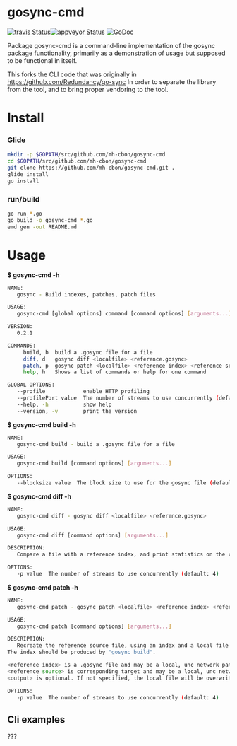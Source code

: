 # gosync-cmd

[![travis Status](https://travis-ci.org/mh-cbon/gosync-cmd.svg?branch=master)](https://travis-ci.org/mh-cbon/gosync-cmd)[![appveyor Status](https://ci.appveyor.com/api/projects/status/github/mh-cbon/gosync-cmd?branch=master&svg=true)](https://ci.appveyor.com/project/mh-cbon/gosync-cmd)
[![GoDoc](https://godoc.org/github.com/mh-cbon/gosync-cmd?status.svg)](http://godoc.org/github.com/mh-cbon/gosync-cmd)


Package gosync-cmd is a command-line implementation
of the gosync package functionality,
primarily as a demonstration of usage
but supposed to be functional in itself.


This forks the CLI code that was originally in https://github.com/Redundancy/go-sync
In order to separate the library from the tool, and to bring proper vendoring to the tool.

# Install

### Glide


```sh
mkdir -p $GOPATH/src/github.com/mh-cbon/gosync-cmd
cd $GOPATH/src/github.com/mh-cbon/gosync-cmd
git clone https://github.com/mh-cbon/gosync-cmd.git .
glide install
go install
```


### run/build

```sh
go run *.go
go build -o gosync-cmd *.go
emd gen -out README.md
```

# Usage


__$ gosync-cmd -h__
```sh
NAME:
   gosync - Build indexes, patches, patch files

USAGE:
   gosync-cmd [global options] command [command options] [arguments...]

VERSION:
   0.2.1

COMMANDS:
     build, b  build a .gosync file for a file
     diff, d   gosync diff <localfile> <reference.gosync>
     patch, p  gosync patch <localfile> <reference index> <reference source> [<output>]
     help, h   Shows a list of commands or help for one command

GLOBAL OPTIONS:
   --profile            enable HTTP profiling
   --profilePort value  The number of streams to use concurrently (default: 6060)
   --help, -h           show help
   --version, -v        print the version
```

__$ gosync-cmd build -h__
```sh
NAME:
   gosync-cmd build - build a .gosync file for a file

USAGE:
   gosync-cmd build [command options] [arguments...]

OPTIONS:
   --blocksize value  The block size to use for the gosync file (default: 8192)
```

__$ gosync-cmd diff -h__
```sh
NAME:
   gosync-cmd diff - gosync diff <localfile> <reference.gosync>

USAGE:
   gosync-cmd diff [command options] [arguments...]

DESCRIPTION:
   Compare a file with a reference index, and print statistics on the comparison and performance.

OPTIONS:
   -p value  The number of streams to use concurrently (default: 4)
```

__$ gosync-cmd patch -h__
```sh
NAME:
   gosync-cmd patch - gosync patch <localfile> <reference index> <reference source> [<output>]

USAGE:
   gosync-cmd patch [command options] [arguments...]

DESCRIPTION:
   Recreate the reference source file, using an index and a local file that is believed to be similar.
The index should be produced by "gosync build".

<reference index> is a .gosync file and may be a local, unc network path or http/https url
<reference source> is corresponding target and may be a local, unc network path or http/https url
<output> is optional. If not specified, the local file will be overwritten when done.

OPTIONS:
   -p value  The number of streams to use concurrently (default: 4)
```

## Cli examples

???
